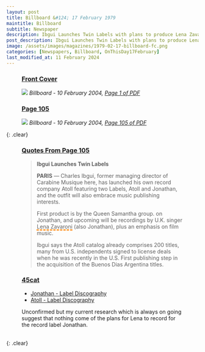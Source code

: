 ```yaml
---
layout: post
title: Billboard &#124; 17 February 1979
maintitle: Billboard
subtitle: Newspaper
description: Ibgui Launches Twin Labels with plans to produce Lena Zavaroni on one of them.
post_description: Ibgui Launches Twin Labels with plans to produce Lena Zavaroni on one of them.
image: /assets/images/magazines/1979-02-17-billboard-fc.png
categories: [Newspapers, Billboard, OnThisDay17February]
last_modified_at: 11 February 2024
---
```


<figure class="fig1">
<h3 id="infobox1"><a href="#infobox1">Front Cover</a></h3>
<a href="/assets/images/magazines/1979-02-17-billboard-fc.png"><img src="/assets/images/magazines/1979-02-17-billboard-fc.png" class="full-width zoom-in" /></a>
<cite class="whitespace">Billboard - 10 February 2004,
<a class="external-link" href="https://www.worldradiohistory.com/Archive-All-Music/Billboard/70s/1979/Billboard%201979-02-17.pdf">Page 1 of PDF</a></cite>
</figure>

<figure class="fig2">
<h3 id="infobox2"><a href="#infobox2">Page 105</a></h3>
<a href="/assets/images/magazines/1979-02-17-billboard-page-105.png"><img src="/assets/images/magazines/1979-02-17-billboard-page-105.png" class="full-width zoom-in" /></a>
<cite class="whitespace">Billboard - 10 February 2004,
<a class="external-link" href="https://www.worldradiohistory.com/Archive-All-Music/Billboard/70s/1979/Billboard%201979-02-17.pdf#page=105">Page 105 of PDF</a></cite>
</figure>

{: .clear}

<figure class="fig3">
<h3 id="quote"><a href="#quote">Quotes From Page 105</a></h3>
<blockquote>
<p><strong>Ibgui Launches Twin Labels</strong></p>
<p><strong>PARIS</strong> &#8212; Charles Ibgui, former managing director of Carabine Musique here, has launched his own record company Atoll featuring two Labels, Atoll and Jonathan, and the outfit will also embrace music publishing interests.</p>
<p>First product is by the Queen Samantha group. on Jonathan, and upcoming will be recordings by U.K. singer <span style="text-decoration: underline dashed darkorange 3px;">Lena Zavaroni</span> (also Jonathan), plus an emphasis on film music.</p>
<p>Ibgui says the Atoll catalog already comprises 200 titles, many from U.S. independents signed to license deals when he was recently in the U.S. First publishing step in the acquisition of the Buenos Dias Argentina titles.</p>
</blockquote>
</figure>

<figure class="fig3">
<h3 id="infobox3"><a href="#infobox3">45cat</a></h3>
<ul>
<li><a class="external-link" href="https://www.45cat.com/label/jonathan">Jonathan - Label Discography</a></li>
<li><a class="external-link" href="https://www.45cat.com/label/atoll">Atoll - Label Discography</a></li>
</ul>
<p>Unconfirmed but my current research which is always on going suggest that nothing come of the plans for Lena to record for the record label Jonathan.</p>
</figure>

<br />{: .clear}

